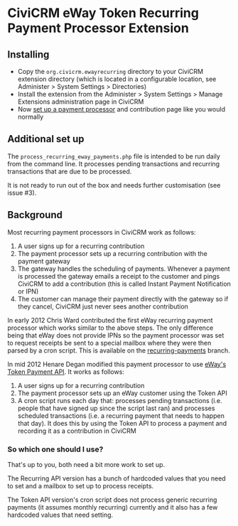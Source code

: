 CiviCRM eWay Token Recurring Payment Processor Extension
========================================================

Installing
----------

* Copy the `org.civicrm.ewayrecurring` directory to your CiviCRM extension directory (which is located in a configurable location, see Administer > System Settings > Directories)
* Install the extension from the Administer > System Settings > Manage Extensions administration page in CiviCRM
* Now [set up a payment processor](http://wiki.civicrm.org/confluence/display/CRMDOC/Payment+Processors#PaymentProcessors-SetupandConfiguration) and contribution page like you would normally

Additional set up
-----------------

The `process_recurring_eway_payments.php` file is intended to be run daily from the command line. It processes pending transactions and recurring transactions that are due to be processed.

It is not ready to run out of the box and needs further customisation (see issue #3).

Background
----------
Most recurring payment processors in CiviCRM work as follows:

1. A user signs up for a recurring contribution
2. The payment processor sets up a recurring contribution with the payment gateway
3. The gateway handles the scheduling of payments. Whenever a payment is processed the gateway emails a receipt to the customer and pings CiviCRM to add a contribution (this is called Instant Payment Notification or IPN)
4. The customer can manage their payment directly with the gateway so if they cancel, CiviCRM just never sees another contribution

In early 2012 Chris Ward contributed the first eWay recurring payment processor which works similar to the above steps. The only difference being that eWay does not provide IPNs so the payment processor was set to request receipts be sent to a special mailbox where they were then parsed by a cron script. This is available on the [recurring-payments](https://github.com/henare/CiviCRM-eWay-recurring-payment-processor/tree/recurring-payments) branch.

In mid 2012 Henare Degan modified this payment processor to use [eWay's Token Payment API](http://www.eway.com.au/developers/api/token.html). It works as follows:

1. A user signs up for a recurring contribution
2. The payment processor sets up an eWay customer using the Token API
3. A cron script runs each day that: processes pending transactions (i.e. people that have signed up since the script last ran) and processes scheduled transactions (i.e. a recurring payment that needs to happen that day). It does this by using the Token API to process a payment and recording it as a contribution in CiviCRM

### So which one should I use?

That's up to you, both need a bit more work to set up.

The Recurring API version has a bunch of hardcoded values that you need to set and a mailbox to set up to process receipts.

The Token API version's cron script does not process generic recurring payments (it assumes monthly recurring) currently and it also has a few hardcoded values that need setting.

